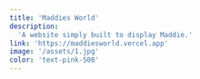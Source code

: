 ```yaml
---
title: 'Maddies World'
description:
  'A website simply built to display Maddie.'
link: 'https://maddiesworld.vercel.app'
image: '/assets/1.jpg'
color: 'text-pink-500'
---
```

